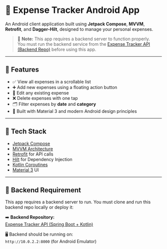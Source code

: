 # 📱 Expense Tracker Android App

An Android client application built using **Jetpack Compose**, **MVVM**, **Retrofit**, and **Dagger-Hilt**, designed to manage your personal expenses.

> 🚨 **Note:** This app requires a backend server to function properly.  
> You must run the backend service from the [Expense Tracker API (Backend Repo)](https://github.com/ramoliyaYug/expenseTrackerAppBackendSpringBoot-Kotlin) before using this app.

---

## 🚀 Features

- ✅ View all expenses in a scrollable list
- ➕ Add new expenses using a floating action button
- 📝 Edit any existing expense
- ❌ Delete expenses with one tap
- 🗂️ Filter expenses by **date** and **category**
- 🎨 Built with Material 3 and modern Android design principles

---

## 🎯 Tech Stack

- [Jetpack Compose](https://developer.android.com/jetpack/compose)
- [MVVM Architecture](https://developer.android.com/jetpack/guide)
- [Retrofit](https://square.github.io/retrofit/) for API calls
- [Hilt](https://dagger.dev/hilt/) for Dependency Injection
- [Kotlin Coroutines](https://kotlinlang.org/docs/coroutines-overview.html)
- [Material 3](https://m3.material.io/) UI

---

## 🔗 Backend Requirement

This app requires a backend server to run. You must clone and run this backend repo locally or deploy it:

➡️ **Backend Repository:**  
[Expense Tracker API (Spring Boot + Kotlin)](https://github.com/ramoliyaYug/expenseTrackerAppBackendSpringBoot-Kotlin)

🖥️ Backend should be running on:  
`http://10.0.2.2:8000` (for Android Emulator)
